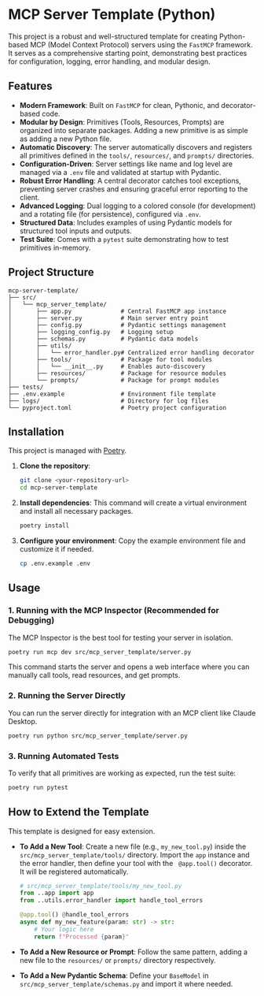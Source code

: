 # MCP Server Template (Python)

This project is a robust and well-structured template for creating Python-based MCP (Model Context Protocol) servers using the `FastMCP` framework. It serves as a comprehensive starting point, demonstrating best practices for configuration, logging, error handling, and modular design.

## Features

-   **Modern Framework**: Built on `FastMCP` for clean, Pythonic, and decorator-based code.
-   **Modular by Design**: Primitives (Tools, Resources, Prompts) are organized into separate packages. Adding a new primitive is as simple as adding a new Python file.
-   **Automatic Discovery**: The server automatically discovers and registers all primitives defined in the `tools/`, `resources/`, and `prompts/` directories.
-   **Configuration-Driven**: Server settings like name and log level are managed via a `.env` file and validated at startup with Pydantic.
-   **Robust Error Handling**: A central decorator catches tool exceptions, preventing server crashes and ensuring graceful error reporting to the client.
-   **Advanced Logging**: Dual logging to a colored console (for development) and a rotating file (for persistence), configured via `.env`.
-   **Structured Data**: Includes examples of using Pydantic models for structured tool inputs and outputs.
-   **Test Suite**: Comes with a `pytest` suite demonstrating how to test primitives in-memory.

## Project Structure

```
mcp-server-template/
├── src/
│   └── mcp_server_template/
│       ├── app.py              # Central FastMCP app instance
│       ├── server.py           # Main server entry point
│       ├── config.py           # Pydantic settings management
│       ├── logging_config.py   # Logging setup
│       ├── schemas.py          # Pydantic data models
│       ├── utils/
│       │   └── error_handler.py# Centralized error handling decorator
│       ├── tools/              # Package for tool modules
│       │   └── __init__.py     # Enables auto-discovery
│       ├── resources/          # Package for resource modules
│       └── prompts/            # Package for prompt modules
├── tests/
├── .env.example                # Environment file template
├── logs/                       # Directory for log files
└── pyproject.toml              # Poetry project configuration
```

## Installation

This project is managed with [Poetry](https://python-poetry.org/).

1.  **Clone the repository**:
    ```bash
    git clone <your-repository-url>
    cd mcp-server-template
    ```

2.  **Install dependencies**:
    This command will create a virtual environment and install all necessary packages.
    ```bash
    poetry install
    ```

3.  **Configure your environment**:
    Copy the example environment file and customize it if needed.
    ```bash
    cp .env.example .env
    ```

## Usage

### 1. Running with the MCP Inspector (Recommended for Debugging)

The MCP Inspector is the best tool for testing your server in isolation.

```bash
poetry run mcp dev src/mcp_server_template/server.py
```

This command starts the server and opens a web interface where you can manually call tools, read resources, and get prompts.

### 2. Running the Server Directly

You can run the server directly for integration with an MCP client like Claude Desktop.

```bash
poetry run python src/mcp_server_template/server.py
```

### 3. Running Automated Tests

To verify that all primitives are working as expected, run the test suite:

```bash
poetry run pytest
```

## How to Extend the Template

This template is designed for easy extension.

-   **To Add a New Tool**: Create a new file (e.g., `my_new_tool.py`) inside the `src/mcp_server_template/tools/` directory. Import the `app` instance and the error handler, then define your tool with the ` @app.tool()` decorator. It will be registered automatically.

    ```python
    # src/mcp_server_template/tools/my_new_tool.py
    from ..app import app
    from ..utils.error_handler import handle_tool_errors

    @app.tool() @handle_tool_errors
    async def my_new_feature(param: str) -> str:
        # Your logic here
        return f"Processed {param}"
    ```

-   **To Add a New Resource or Prompt**: Follow the same pattern, adding a new file to the `resources/` or `prompts/` directory respectively.

-   **To Add a New Pydantic Schema**: Define your `BaseModel` in `src/mcp_server_template/schemas.py` and import it where needed.